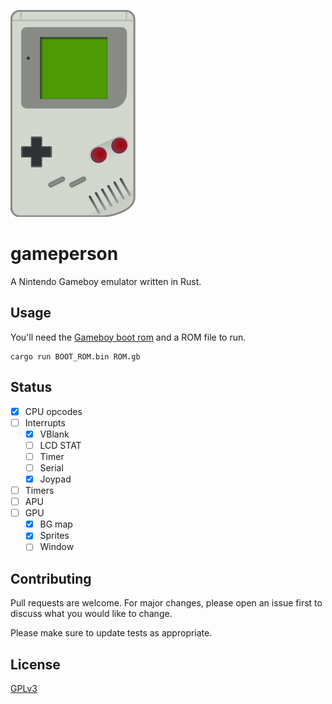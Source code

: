 ![gameboy-icon](gameboy.png)

# gameperson

A Nintendo Gameboy emulator written in Rust.

## Usage

You'll need the [Gameboy boot rom](https://www.google.com/search?q=game+boy+boot+rom) and
a ROM file to run.

```shell
cargo run BOOT_ROM.bin ROM.gb
```

## Status

- [x] CPU opcodes
- [ ] Interrupts
  - [x] VBlank
  - [ ] LCD STAT
  - [ ] Timer
  - [ ] Serial
  - [x] Joypad
- [ ] Timers
- [ ] APU
- [ ] GPU
  - [x] BG map
  - [x] Sprites
  - [ ] Window

## Contributing
Pull requests are welcome. For major changes, please open an issue first to discuss what you would like to change.

Please make sure to update tests as appropriate.

## License
[GPLv3](https://www.gnu.org/licenses/gpl-3.0.en.html)
